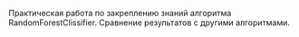 Практическая работа по закреплению знаний алгоритма RandomForestClissifier.
Сравнение результатов с другими алгоритмами. 